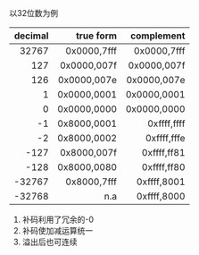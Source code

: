 以32位数为例

| decimal | true form   | complement  |
| ------: | ----------: | ----------: |
| 32767   | 0x0000,7fff | 0x0000,7fff |
| 127     | 0x0000,007f | 0x0000,007f |
| 126     | 0x0000,007e | 0x0000,007e |
| 1       | 0x0000,0001 | 0x0000,0001 |
| 0       | 0x0000,0000 | 0x0000,0000 |
| -1      | 0x8000,0001 | 0xffff,ffff |
| -2      | 0x8000,0002 | 0xffff,fffe |
| -127    | 0x8000,007f | 0xffff,ff81 |
| -128    | 0x8000,0080 | 0xffff,ff80 |
| -32767  | 0x8000,7fff | 0xffff,8001 |
| -32768  |         n.a | 0xffff,8000 |

1. 补码利用了冗余的-0
2. 补码使加减运算统一
3. 溢出后也可连续
